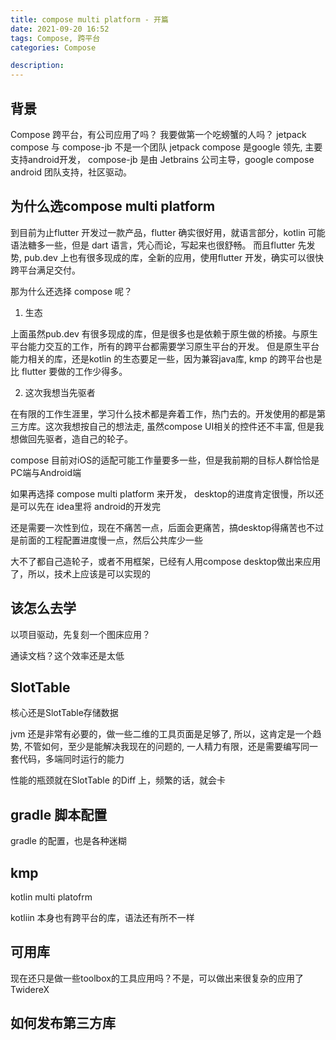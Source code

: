 ```yaml
---
title: compose multi platform - 开篇
date: 2021-09-20 16:52 
tags: Compose, 跨平台
categories: Compose 

description: 
---
```


## 背景
Compose 跨平台，有公司应用了吗？ 我要做第一个吃螃蟹的人吗？
jetpack compose 与 compose-jb
不是一个团队
jetpack compose 是google 领先, 主要支持android开发，
compose-jb 是由 Jetbrains 公司主导，google compose android 团队支持，社区驱动。

## 为什么选compose multi platform

到目前为止flutter 开发过一款产品，flutter 确实很好用，就语言部分，kotlin 可能语法糖多一些，但是 dart 语言，凭心而论，写起来也很舒畅。
而且flutter 先发势, pub.dev 上也有很多现成的库，全新的应用，使用flutter 开发，确实可以很快跨平台满足交付。

那为什么还选择 compose 呢？

1. 生态

上面虽然pub.dev 有很多现成的库，但是很多也是依赖于原生做的桥接。与原生平台能力交互的工作，所有的跨平台都需要学习原生平台的开发。
但是原生平台能力相关的库，还是kotlin 的生态要足一些，因为兼容java库, kmp 的跨平台也是比 flutter 要做的工作少得多。

2. 这次我想当先驱者

在有限的工作生涯里，学习什么技术都是奔着工作，热门去的。开发使用的都是第三方库。这次我想按自己的想法走, 虽然compose UI相关的控件还不丰富, 但是我想做回先驱者，造自己的轮子。

compose 目前对iOS的适配可能工作量要多一些，但是我前期的目标人群恰恰是PC端与Android端

如果再选择 compose multi platform 来开发， desktop的进度肯定很慢，所以还是可以先在 idea里将 android的开发完

还是需要一次性到位，现在不痛苦一点，后面会更痛苦，搞desktop得痛苦也不过是前面的工程配置进度慢一点，然后公共库少一些

大不了都自己造轮子，或者不用框架，已经有人用compose desktop做出来应用了，所以，技术上应该是可以实现的

## 该怎么去学

以项目驱动，先复刻一个图床应用？

通读文档？这个效率还是太低

## SlotTable

核心还是SlotTable存储数据

jvm 还是非常有必要的，做一些二维的工具页面是足够了, 所以，这肯定是一个趋势, 
不管如何，至少是能解决我现在的问题的, 一人精力有限，还是需要编写同一套代码，多端同时运行的能力

性能的瓶颈就在SlotTable 的Diff 上，频繁的话，就会卡

## gradle 脚本配置

gradle 的配置，也是各种迷糊

## kmp
kotlin multi platofrm 

kotliin 本身也有跨平台的库，语法还有所不一样

## 可用库

现在还只是做一些toolbox的工具应用吗？不是，可以做出来很复杂的应用了
TwidereX

## 如何发布第三方库
